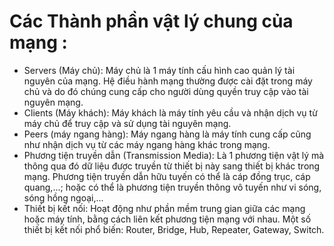 #  Các Thành phần vật lý chung của mạng :
* Servers (Máy chủ): Máy chủ là 1 máy tính cấu hình cao quản lý tài nguyên của mạng. Hệ điều hành mạng thường được cài đặt trong máy chủ và do đó chúng cung cấp cho người dùng quyền truy cập vào tài nguyên mạng. 
* Clients (Máy khách): Máy khách là máy tính yêu cầu và nhận dịch vụ từ máy chủ để truy cập và sử dụng tài nguyên mạng. 
* Peers (máy ngang hàng): Máy ngang hàng là máy tính cung cấp cũng như nhận dịch vụ từ các máy ngang hàng khác trong mạng. 
* Phương tiện truyền dẫn (Transmission Media): Là 1 phương tiện vật lý mà thông qua đó dữ liệu được truyền từ thiết bị này sang thiết bị khác trong mạng. 
Phương tiện truyền dẫn hữu tuyến có thể là cáp đồng trục, cáp quang,...; hoặc có thể là phương tiện truyền thông vô tuyến như vi sóng, sóng hồng ngoại,... 
* Thiết bị kết nối: Hoạt động như phần mềm trung gian giữa các mạng hoặc máy tính, bằng cách liên kết phương tiện mạng với nhau.
Một số thiết bị kết nối phổ biến: Router, Bridge, Hub, Repeater, Gateway, Switch.
